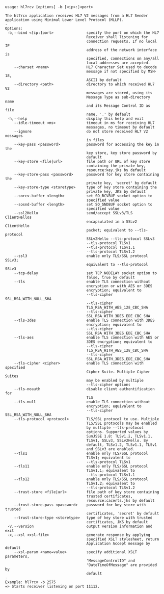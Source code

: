     usage: hl7rcv [options] -b [<ip>:]<port>
    
    The hl7rcv application receives HL7 V2 messages from a HL7 Sender
    application using Minimal Lower Level Protocol (MLLP).
    -
    Options:
     -b,--bind <[ip:]port>               specify the port on which the HL7
                                         Receiver shall listening for
                                         connection requests. If no local IP
                                         address of the network interface is
                                         specified, connections on any/all
                                         local addresses are accepted.
        --charset <name>                 HL7 Character Set used to decode
                                         message if not specified by MSH-18,
                                         ASCII by default
        --directory <path>               directory to which received HL7 V2
                                         messages are stored, using its
                                         Message Type as sub-directory name
                                         and its Message Control ID as file
                                         name. '.' by default
     -h,--help                           display this help and exit
        --idle-timeout <ms>              timeout in ms for receiving HL7
                                         messages, no timeout by default
        --ignore                         do not store received HL7 V2 messages
                                         in files
        --key-pass <password>            password for accessing the key in the
                                         key store, key store password by
                                         default
        --key-store <file|url>           file path or URL of key store
                                         containing the private key,
                                         resource:key.jks by default
        --key-store-pass <password>      password for key store containing the
                                         private key, 'secret' by default
        --key-store-type <storetype>     type of key store containing the
                                         private key, JKS by default
        --sorcv-buffer <length>          set SO_RCVBUF socket option to
                                         specified value
        --sosnd-buffer <length>          set SO_SNDBUF socket option to
                                         specified value
        --ssl2Hello                      send/accept SSLv3/TLS ClientHellos
                                         encapsulated in a SSLv2 ClientHello
                                         packet; equivalent to --tls-protocol
                                         SSLv2Hello --tls-protocol SSLv3
                                         --tls-protocol TLSv1
                                         --tls-protocol TLSv1.1
                                         --tls-protocol TLSv1.2
        --ssl3                           enable only TLS/SSL protocol SSLv3;
                                         equivalent to --tls-protocol SSLv3
        --tcp-delay                      set TCP_NODELAY socket option to
                                         false, true by default
        --tls                            enable TLS connection without
                                         encryption or with AES or 3DES
                                         encryption; equivalent to
                                         --tls-cipher SSL_RSA_WITH_NULL_SHA
                                         --tls-cipher
                                         TLS_RSA_WITH_AES_128_CBC_SHA
                                         --tls-cipher
                                         SSL_RSA_WITH_3DES_EDE_CBC_SHA
        --tls-3des                       enable TLS connection with 3DES
                                         encryption; equivalent to
                                         --tls-cipher
                                         SSL_RSA_WITH_3DES_EDE_CBC_SHA
        --tls-aes                        enable TLS connection with AES or
                                         3DES encryption; equivalent to
                                         --tls-cipher
                                         TLS_RSA_WITH_AES_128_CBC_SHA
                                         --tls-cipher
                                         SSL_RSA_WITH_3DES_EDE_CBC_SHA
        --tls-cipher <cipher>            enable TLS connection with specified
                                         Cipher Suite. Multiple Cipher Suites
                                         may be enabled by multiple
                                         --tls-cipher options
        --tls-noauth                     disable client authentification for
                                         TLS
        --tls-null                       enable TLS connection without
                                         encryption; equivalent to
                                         --tls-cipher SSL_RSA_WITH_NULL_SHA
        --tls-protocol <protocol>        TLS/SSL protocol to use. Multiple
                                         TLS/SSL protocols may be enabled
                                         by multiple --tls-protocol
                                         options. Supported values by
                                         SunJSSE 1.8: TLSv1.2, TLSv1.1,
                                         TLSv1, SSLv3, SSLv2Hello. By
                                         default, TLSv1.2, TLSv1.1, TLSv1
                                         and SSLv3 are enabled.
        --tls1                           enable only TLS/SSL protocol
                                         TLSv1; equivalent to
                                         --tls-protocol TLSv1
        --tls11                          enable only TLS/SSL protocol
                                         TLSv1.1; equivalent to
                                         --tls-protocol TLSv1.1
        --tls12                          enable only TLS/SSL protocol
                                         TLSv1.2; equivalent to
                                         --tls-protocol TLSv1.2
        --trust-store <file|url>         file path of key store containing
                                         trusted certificates,
                                         resource:cacerts.jks by default
        --trust-store-pass <password>    password for key store with trusted
                                         certificates, 'secret' by default
        --trust-store-type <storetype>   type of key store with trusted
                                         certificates, JKS by default
     -V,--version                        output version information and exit
     -x,--xsl <xsl-file>                 generate response by applying
                                         specified XSLT stylesheet, return
                                         Application Accept message by default
        --xsl-param <name=value>         specify additional XSLT parameters,
                                         "MessageControlID" and
                                         "DateTimeOfMessage" are provided by
                                         default
    -
    Example: hl7rcv -b 2575
    => Starts receiver listening on port 11112.
